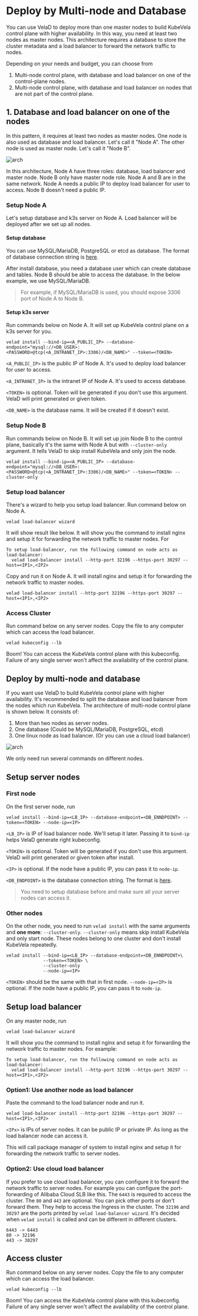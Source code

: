 # Deploy by Multi-node and Database

You can use VelaD to deploy more than one master nodes to build KubeVela control plane with higher availability. In this 
way, you need at least two nodes as master nodes. This architecture requires a database to store the cluster metadata and 
a load balancer to forward the network traffic to nodes.

Depending on your needs and budget, you can choose from

1. Multi-node control plane, with database and load balancer on one of the control-plane nodes.
2. Multi-node control plane, with database and load balancer on nodes that are not part of the control plane.

## 1. Database and load balancer on one of the nodes

In this pattern, it requires at least two nodes as master nodes. One node is also used as database and load balancer. Let's
call it "Node A". The other node is used as master node. Let's call it "Node B".

![arch](resources/04.two_node_arch.png)

In this architecture, Node A have three roles: database, load balancer and master node. Node B only have master node role.
Node A and B are in the same network. Node A needs a public IP to deploy load balancer for user to access. Node B doesn't
need a public IP.

### Setup Node A

Let's setup database and k3s server on Node A. Load balancer will be deployed after we set up all nodes.

#### Setup database

You can use MySQL/MariaDB, PostgreSQL or etcd as database. The format of database connection string is [here](db-connect-format.md).

After install database, you need a database user which can create database and tables. Node B should be able to access the database. In the below example, we use MySQL/MariaDB.

> For example, if MySQL/MariaDB is used, you should expose 3306 port of Node A to Node B.

#### Setup k3s server

Run commands below on Node A. It will set up KubeVela control plane on a k3s server for you.

```shell
velad install --bind-ip=<A_PUBLIC_IP> --database-endpoint="mysql://<DB_USER>:<PASSWORD>@tcp(<A_INTRANET_IP>:3306)/<DB_NAME>" --token=<TOKEN>
```

`<A_PUBLIC_IP>` is the public IP of Node A. It's used to deploy load balancer for user to access.

`<A_INTRANET_IP>` is the intranet IP of Node A. It's used to access database.

`<TOKEN>` is optional. Token will be generated if you don't use this argument. VelaD will print generated or given token.

`<DB_NAME>` is the database name. It will be created if it doesn't exist.

### Setup Node B

Run commands below on Node B. It will set up join Node B to the control plane, basically it's the same with Node A but with
`--cluster-only` argument. It tells VelaD to skip install KubeVela and only join the node.

```shell
velad install --bind-ip=<A_PUBLIC_IP> --database-endpoint="mysql://<DB_USER>:<PASSWORD>@tcp(<A_INTRANET_IP>:3306)/<DB_NAME>" --token=<TOKEN> --cluster-only
```

### Setup load balancer

There's a wizard to help you setup load balancer. Run command below on Node A.

```shell
velad load-balancer wizard
```

It will show result like below. It will show you the command to install nginx and setup it for forwarding the network traffic to master nodes. For

```shell
To setup load-balancer, run the following command on node acts as load-balancer:
  velad load-balancer install --http-port 32196 --https-port 30297 --host=<IP1>,<IP2>
```

Copy and run it on Node A. It will install nginx and setup it for forwarding the network traffic to master nodes.

```shell
velad load-balancer install --http-port 32196 --https-port 30297 --host=<IP1>,<IP2>
```

### Access Cluster

Run command below on any server nodes. Copy the file to any computer which can access the load balancer.

```shell
velad kubeconfig --lb
```

Boom! You can access the KubeVela control plane with this kubeconfig. Failure of any single server won't
affect the availability of the control plane.

## Deploy by multi-node and database 

If you want use VelaD to build KubeVela control plane with higher availability. It's recommended to split the database and
load balancer from the nodes which run KubeVela. The architecture of multi-node control plane is shown below. It consists of:

1. More than two nodes as server nodes.
2. One database (Could be MySQL/MariaDB, PostgreSQL, etcd)
3. One linux node as load balancer. (Or you can use a cloud load balancer)

![arch](resources/04.arch.png)

We only need run several commands on different nodes.

## Setup server nodes

### First node

On the first server node, run

```shell
velad install --bind-ip=<LB_IP> --database-endpoint=<DB_ENNDPOINT> --token=<TOKEN> --node-ip=<IP>
```

`<LB_IP>` is IP of load balancer node. We'll setup it later. Passing it to `bind-ip` helps VelaD generate right
kubeconfig.

`<TOKEN>` is optional. Token will be generated if you don't use this argument. VelaD will print generated or given token
after install.

`<IP>` is optional. If the node have a public IP, you can pass it to `node-ip`.

`<DB_ENDPOINT>` is the database connection string. The format is [here](db-connect-format.md).
> You need to setup database before and make sure all your server nodes can access it.

### Other nodes

On the other node, you need to run `velad install` with the same arguments and **one more**: `--cluster-only`.
`--cluster-only` means skip install KubeVela and only start node. These nodes belong to one cluster and don't install
KubeVela repeatedly.

```shell
velad install --bind-ip=<LB_IP> --database-endpoint=<DB_ENNDPOINT>\
              --token=<TOKEN> \
              --cluster-only
              --node-ip=<IP>
```

`<TOKEN>` should be the same with that in first node.
`--node-ip=<IP>` is optional. If the node have a public IP, you can pass it to `node-ip`.

## Setup load balancer

On any master node, run

```shell
velad load-balancer wizard
```

It will show you the command to install nginx and setup it for forwarding the network traffic to master nodes. For
example:

```shell
To setup load-balancer, run the following command on node acts as load-balancer:
  velad load-balancer install --http-port 32196 --https-port 30297 --host=<IP1>,<IP2>
```

### Option1: Use another node as load balancer

Paste the command to the load balancer node and run it.

```shell
velad load-balancer install --http-port 32196 --https-port 30297 --host=<IP1>,<IP2>
```

`<IPx>` is IPs of server nodes. It can be public IP or private IP. As long as the load balancer node can access it.

This will call package manager of system to install nginx and setup it for forwarding the network traffic to server
nodes.

### Option2: Use cloud load balancer

If you prefer to use cloud load balancer, you can configure it to forward the network traffic to server nodes. For
example you can configure the port-forwarding of Alibaba Cloud SLB like this. The `6443` is required to access the
cluster. The `80` and `443` are optional. You can pick other ports or don't forward them. They help to access the
Ingress in the cluster. The `32196` and `30297` are the ports printed by `velad load-balancer wizard`. It's decided
when `velad install` is called and can be different in different clusters.

```text
6443 -> 6443
80 -> 32196
443 -> 30297
```

## Access cluster

Run command below on any server nodes. Copy the file to any computer which can access the load balancer.

```shell
velad kubeconfig --lb
```

Boom! You can access the KubeVela control plane with this kubeconfig. Failure of any single server won't
affect the availability of the control plane.